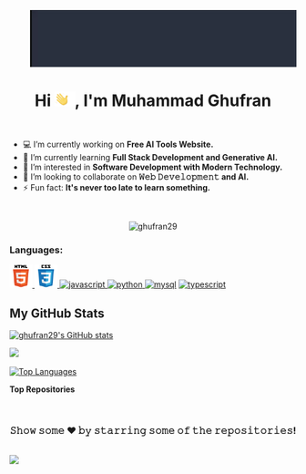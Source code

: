 <p align='center'><img src="./assets/hello-world.gif" style="width: 550px; height: 100px; object-fit: cover; object-position: -30% 0;" alt="Hello World" /></p>

<h1 align="center">Hi <img src='./assets/wave.gif' height='26' alt='there'>, I'm Muhammad Ghufran</h1>

<br/>

- 💻 I’m currently working on **Free AI Tools Website.**
- 🌱 I’m currently learning **Full Stack Development and Generative AI.**
- 💞️ I’m interested in **Software Development with Modern Technology.**
- 👯 I’m looking to collaborate on **𝚆𝚎𝚋 𝙳𝚎𝚟𝚎𝚕𝚘𝚙𝚖𝚎𝚗𝚝 and AI.**
- ⚡ Fun fact: **It's never too late to learn something.**

<br/>

<p align="center"> <img src="https://komarev.com/ghpvc/?username=ghufran29&label=Profile%20views&color=0e75b6&style=flat" alt="ghufran29" /> </p>

<h3 align="left">Languages:</h3>
<p align="left"> <a href="https://www.w3.org/html/" target="_blank" rel="noreferrer"> <img src="https://raw.githubusercontent.com/devicons/devicon/master/icons/html5/html5-original-wordmark.svg" alt="html5" width="40" height="40"/> </a> <a href="https://www.w3schools.com/css/" target="_blank" rel="noreferrer"> <img src="https://raw.githubusercontent.com/devicons/devicon/master/icons/css3/css3-original-wordmark.svg" alt="css3" width="40" height="40"/> </a> <a href="https://www.javascript.com/" target="_blank" rel="noreferrer"> <img src="https://upload.wikimedia.org/wikipedia/commons/thumb/9/99/Unofficial_JavaScript_logo_2.svg/2048px-Unofficial_JavaScript_logo_2.svg.png" alt="javascript" width="40" height="40"/> </a>  <a href="https://www.python.org/" target="_blank" rel="noreferrer"> <img src="https://cdn4.iconfinder.com/data/icons/logos-and-brands/512/267_Python_logo-512.png" alt="python" width="40" height="40"/> </a> <a href="https://www.mysql.com/"> <img src="https://encrypted-tbn0.gstatic.com/images?q=tbn:ANd9GcTR8UtBKO4vjdEbtVcXi3swfaMIlHiqSkICYQ&usqp=CAU" alt="mysql" width="40" height="40"/></a>  <a href="https://www.typescriptlang.org/" target="_blank" rel="noreferrer"> <img src="https://upload.wikimedia.org/wikipedia/commons/thumb/4/4c/Typescript_logo_2020.svg/1200px-Typescript_logo_2020.svg.png" alt="typescript" width="40" height="40"/> </a>  </p>

<h2>My GitHub Stats</h2>

<a href="http://www.github.com/ghufran29"><img src="https://github-readme-stats.vercel.app/api?username=ghufran29&show_icons=true&hide=&count_private=true&title_color=22c55e&text_color=ffffff&icon_color=0891b2&bg_color=1c1917&hide_border=true&show_icons=true" alt="ghufran29's GitHub stats" /></a>

<a href="http://www.github.com/ghufran29"><img src="https://github-readme-streak-stats.herokuapp.com/?user=ghufran29&stroke=ffffff&background=1c1917&ring=22c55e&fire=22c55e&currStreakNum=ffffff&currStreakLabel=22c55e&sideNums=ffffff&sideLabels=ffffff&dates=ffffff&hide_border=true" /></a>


<a href="https://github.com/ghufran29" align="left"><img src="https://github-readme-stats.vercel.app/api/top-langs/?username=ghufran29&langs_count=10&title_color=22c55e&text_color=ffffff&icon_color=0891b2&bg_color=1c1917&hide_border=true&locale=en&custom_title=Top%20%Languages" alt="Top Languages" /></a>

<b>Top Repositories</b>


<br/>

<div align="center">

### 𝚂𝚑𝚘𝚠 𝚜𝚘𝚖𝚎 ❤️ 𝚋𝚢 𝚜𝚝𝚊𝚛𝚛𝚒𝚗𝚐 𝚜𝚘𝚖𝚎 𝚘𝚏 𝚝𝚑𝚎 𝚛𝚎𝚙𝚘𝚜𝚒𝚝𝚘𝚛𝚒𝚎𝚜!
</div>

<br/>

<img src="https://github.com/Anmol-Baranwal/Cool-GIFs-For-GitHub/assets/74038190/d48893bd-0757-481c-8d7e-ba3e163feae7" />
